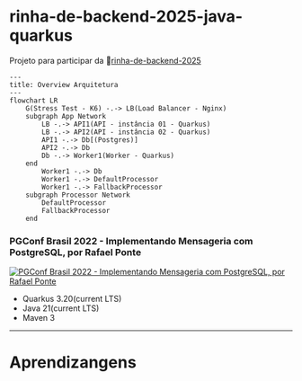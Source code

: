 # rinha-de-backend-2025-java-quarkus

Projeto para participar da 🐓[rinha-de-backend-2025](https://github.com/zanfranceschi/rinha-de-backend-2025)

```mermaid
---
title: Overview Arquitetura
---
flowchart LR
    G(Stress Test - K6) -.-> LB(Load Balancer - Nginx)
    subgraph App Network
        LB -.-> API1(API - instância 01 - Quarkus)
        LB -.-> API2(API - instância 02 - Quarkus)
        API1 -.-> Db[(Postgres)]
        API2 -.-> Db
        Db -.-> Worker1(Worker - Quarkus)
    end
        Worker1 -.-> Db
        Worker1 -.-> DefaultProcessor
        Worker1 -.-> FallbackProcessor
    subgraph Processor Network
        DefaultProcessor
        FallbackProcessor
    end
```
### PGConf Brasil 2022 - Implementando Mensageria com PostgreSQL, por Rafael Ponte
[![PGConf Brasil 2022 - Implementando Mensageria com PostgreSQL, por Rafael Ponte](http://img.youtube.com/vi/jTLP5DrIocA/0.jpg)](https://www.youtube.com/watch?v=jTLP5DrIocA "XXX")

- Quarkus 3.20(current LTS)
- Java 21(current LTS)
- Maven 3


---
# Aprendizangens


